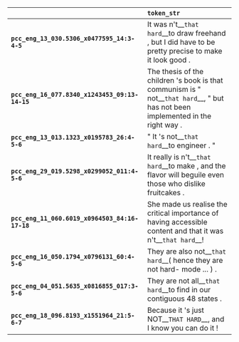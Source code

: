 |                                                | `token_str`                                                                                                                       |
|:-----------------------------------------------|:----------------------------------------------------------------------------------------------------------------------------------|
| **`pcc_eng_13_030.5306_x0477595_14:3-4-5`**    | It was n't__``that hard``__to draw freehand , but I did have to be pretty precise to make it look good .                          |
| **`pcc_eng_16_077.8340_x1243453_09:13-14-15`** | The thesis of the children 's book is that communism is " not__``that hard``__, " but has not been implemented in the right way . |
| **`pcc_eng_13_013.1323_x0195783_26:4-5-6`**    | " It 's not__``that hard``__to engineer . "                                                                                       |
| **`pcc_eng_29_019.5298_x0299052_011:4-5-6`**   | It really is n't__``that hard``__to make , and the flavor will beguile even those who dislike fruitcakes .                        |
| **`pcc_eng_11_060.6019_x0964503_84:16-17-18`** | She made us realise the critical importance of having accessible content and that it was n't__``that hard``__!                    |
| **`pcc_eng_16_050.1794_x0796131_60:4-5-6`**    | They are also not__``that hard``__( hence they are not hard- mode ... ) .                                                         |
| **`pcc_eng_04_051.5635_x0816855_017:3-5-6`**   | They are not all__``that hard``__to find in our contiguous 48 states .                                                            |
| **`pcc_eng_18_096.8193_x1551964_21:5-6-7`**    | Because it 's just NOT__``THAT HARD``__, and I know you can do it !                                                               |